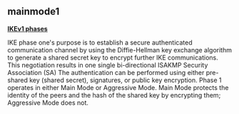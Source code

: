 ## mainmode1

**[IKEv1 phases](https://en.wikipedia.org/wiki/Internet_Key_Exchange#IKEv1_phases)**

IKE phase one's purpose is to establish a secure authenticated communication channel by using the Diffie-Hellman key exchange algorithm to generate a shared secret key to encrypt further IKE communications. This negotiation results in one single bi-directional ISAKMP Security Association (SA) The authentication can be performed using either pre-shared key (shared secret), signatures, or public key encryption. Phase 1 operates in either Main Mode or Aggressive Mode. Main Mode protects the identity of the peers and the hash of the shared key by encrypting them; Aggressive Mode does not.
